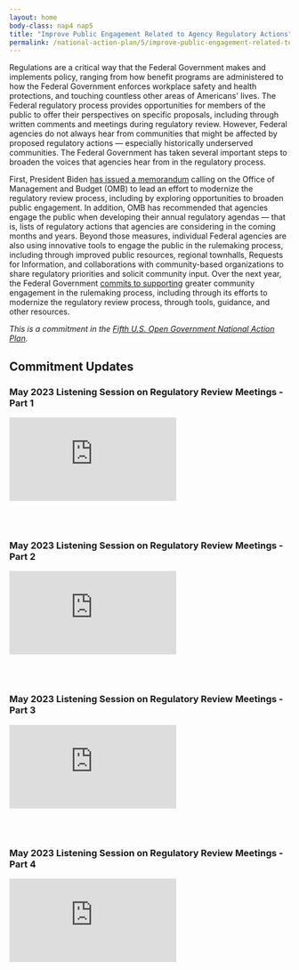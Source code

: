 ```yaml
---
layout: home
body-class: nap4 nap5
title: "Improve Public Engagement Related to Agency Regulatory Actions"
permalink: /national-action-plan/5/improve-public-engagement-related-to-agency-regulatory-actions/
---
```


Regulations are a critical way that the Federal Government makes and implements policy, ranging from how benefit programs are administered to how the Federal Government enforces workplace safety and health protections, and touching countless other areas of Americans' lives. The Federal regulatory process provides opportunities for members of the public to offer their perspectives on specific proposals, including through written comments and meetings during regulatory review. However, Federal agencies do not always hear from communities that might be affected by proposed regulatory actions — especially historically underserved communities. The Federal Government has taken several important steps to broaden the voices that agencies hear from in the regulatory process.

First, President Biden [has issued a memorandum](https://www.whitehouse.gov/briefing-room/presidential-actions/2021/01/20/modernizing-regulatory-review/) calling on the Office of Management and Budget (OMB) to lead an effort to modernize the regulatory review process, including by exploring opportunities to broaden public engagement. In addition, OMB has recommended that agencies engage the public when developing their annual regulatory agendas — that is, lists of regulatory actions that agencies are considering in the coming months and years. Beyond those measures, individual Federal agencies are also using innovative tools to engage the public in the rulemaking process, including through improved public resources, regional townhalls, Requests for Information, and collaborations with community-based organizations to share regulatory priorities and solicit community input. Over the next year, the Federal Government [commits to supporting](https://www.whitehouse.gov/omb/briefing-room/2022/11/07/opening-the-federal-regulatory-process-to-more-voices-oira-to-hold-open-government-engagement-session-this-month/) greater community engagement in the rulemaking process, including through its efforts to modernize the regulatory review process, through tools, guidance, and other resources.

_This is a commitment in the [Fifth U.S. Open Government National Action Plan](../)._

## Commitment Updates

### May 2023 Listening Session on Regulatory Review Meetings - Part 1

<div class="video-container" style="margin-bottom: 5em">
<iframe src="https://www.youtube.com/embed/AiKBSTj1-ac" title="YouTube video player" frameborder="0" allow="accelerometer; autoplay; clipboard-write; encrypted-media; gyroscope; picture-in-picture" allowfullscreen></iframe>
</div>

### May 2023 Listening Session on Regulatory Review Meetings - Part 2

<div class="video-container" style="margin-bottom: 5em">
<iframe src="https://www.youtube.com/embed/bLKcnfkTaEk" title="YouTube video player" frameborder="0" allow="accelerometer; autoplay; clipboard-write; encrypted-media; gyroscope; picture-in-picture" allowfullscreen></iframe>
</div>

### May 2023 Listening Session on Regulatory Review Meetings - Part 3

<div class="video-container" style="margin-bottom: 5em">
<iframe src="https://www.youtube.com/embed/UgusNRpRWnU" title="YouTube video player" frameborder="0" allow="accelerometer; autoplay; clipboard-write; encrypted-media; gyroscope; picture-in-picture" allowfullscreen></iframe>
</div>

### May 2023 Listening Session on Regulatory Review Meetings - Part 4

<div class="video-container" style="margin-bottom: 5em">
<iframe src="https://www.youtube.com/embed/xwR8wFr5FsM" title="YouTube video player" frameborder="0" allow="accelerometer; autoplay; clipboard-write; encrypted-media; gyroscope; picture-in-picture" allowfullscreen></iframe>
</div>




